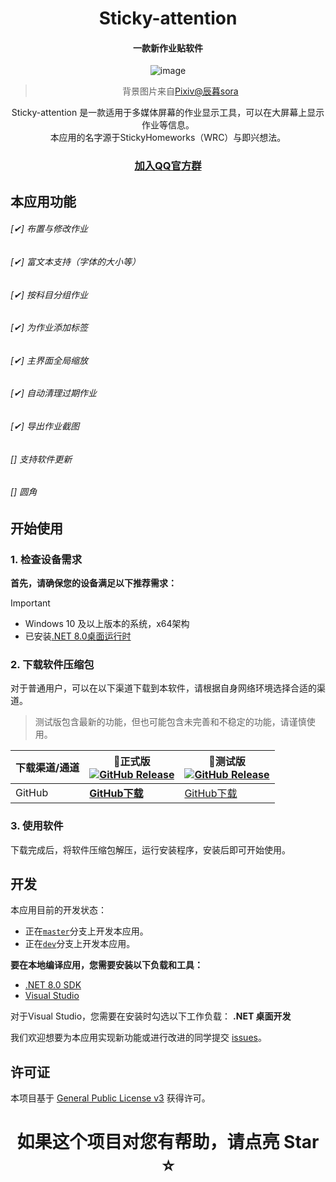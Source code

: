 <div align="center">

# Sticky-attention
#### 一款新作业贴软件

![image](https://github.com/HelloWRC/StickyHomeworks/assets/55006226/d6dc1553-d3ff-4905-907c-aba79089fc9a)

> 背景图片来自[Pixiv@辰暮sora](https://www.pixiv.net/artworks/110847880)

Sticky-attention 是一款适用于多媒体屏幕的作业显示工具，可以在大屏幕上显示作业等信息。<br/>
本应用的名字源于StickyHomeworks（WRC）与即兴想法。<br/>
### **[加入QQ官方群](https://qm.qq.com/q/neHPnfBSJq)**


</div>


## 本应用功能
  
######  [✔] 布置与修改作业
######  [✔] 富文本支持（字体的大小等）
######  [✔] 按科目分组作业
######  [✔] 为作业添加标签
######  [✔] 主界面全局缩放
######  [✔] 自动清理过期作业
######  [✔] 导出作业截图
######  [] 支持软件更新
######  [] 圆角


## 开始使用

### 1. 检查设备需求

**首先，请确保您的设备满足以下推荐需求：**
> [!important]
> - Windows 10 及以上版本的系统，x64架构
> - 已安装[.NET 8.0桌面运行时](https://dotnet.microsoft.com/zh-cn/download/dotnet/thank-you/runtime-desktop-8.0.1-windows-x64-installer)

### 2. 下载软件压缩包

对于普通用户，可以在以下渠道下载到本软件，请根据自身网络环境选择合适的渠道。

> 测试版包含最新的功能，但也可能包含未完善和不稳定的功能，请谨慎使用。

| 下载渠道/通道 | **🚀正式版** <br/>[![GitHub Release](https://img.shields.io/github/v/release/jizilin6732/Sticky-attention?style=flat-square&logo=GitHub&color=%233fb950)](https://github.com/jizilin6732/Sticky-attention/releases/latest)  | 🚧测试版<br/>[![GitHub Release](https://img.shields.io/github/v/release/jizilin6732/Sticky-attention?include_prereleases&style=flat-square&logo=GitHub&label=dev)](https://github.com/jizilin6732/Sticky-attention/releases/) |
| -- | -- | -- |
| GitHub | [**GitHub下载**](https://github.com/jizilin6732/Sticky-attention/releases/latest) | [GitHub下载](https://github.com/jizilin6732/Sticky-attention/releases) |

<!-- > GitHub Releases 还没有同步历史版本。要下载历史版本，请前往[AppCenter](https://install.appcenter.ms/users/hellowrc/apps/classisland/distribution_groups/public/releases/latest)。 -->

### 3. 使用软件

下载完成后，将软件压缩包解压，运行安装程序，安装后即可开始使用。

## 开发

本应用目前的开发状态：

- 正在[`master`](https://github.com/jizilin6732/Sticky-attention/tree/master)分支上开发本应用。
- 正在[`dev`](https://github.com/jizilin6732/Sticky-attention/tree/dev)分支上开发本应用。


**要在本地编译应用，您需要安装以下负载和工具：**
- [.NET 8.0 SDK](https://dotnet.microsoft.com/zh-cn/download/dotnet/8.0)
- [Visual Studio](https://visualstudio.microsoft.com/)

对于Visual Studio，您需要在安装时勾选以下工作负载：
**.NET 桌面开发**

我们欢迎想要为本应用实现新功能或进行改进的同学提交 [issues](https://github.com/jizilin6732/Sticky-attention/issues)。

## 许可证

本项目基于 [General Public License v3](LICENSE.txt) 获得许可。

<div align="center">
  
# 如果这个项目对您有帮助，请点亮 Star ⭐

</div>
